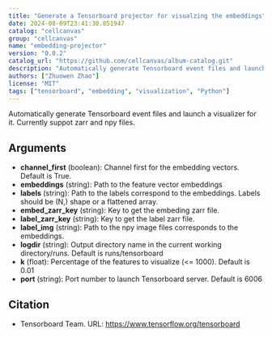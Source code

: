 ```yaml
---
title: "Generate a Tensorboard projector for visualzing the embeddings"
date: 2024-08-09T23:41:30.851947
catalog: "cellcanvas"
group: "cellcanvas"
name: "embedding-projector"
version: "0.0.2"
catalog_url: "https://github.com/cellcanvas/album-catalog.git"
description: "Automatically generate Tensorboard event files and launch a visualizer for it. Currently suppot zarr and npy files."
authors: ["Zhuowen Zhao"]
license: "MIT"
tags: ["tensorboard", "embedding", "visualization", "Python"]
---
```


Automatically generate Tensorboard event files and launch a visualizer for it. Currently suppot zarr and npy files.

## Arguments

- **channel_first** (boolean): Channel first for the embedding vectors. Default is True.
- **embeddings** (string): Path to the feature vector embeddings
- **labels** (string): Path to the labels correspond to the embeddings. Labels should be (N,) shape or a flattened array.
- **embed_zarr_key** (string): Key to get the embeding zarr file.
- **label_zarr_key** (string): Key to get the label zarr file.
- **label_img** (string): Path to the npy image files corresponds to the embeddings.
- **logdir** (string): Output directory name in the current working directory/runs. Default is runs/tensorboard
- **k** (float): Percentage of the features to visualize (<= 1000). Default is 0.01
- **port** (string): Port number to launch Tensorboard server. Default is 6006

## Citation

- Tensorboard Team.
  URL: https://www.tensorflow.org/tensorboard

